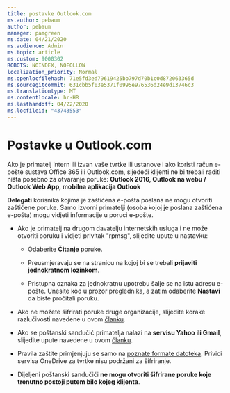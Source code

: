 ```yaml
---
title: postavke Outlook.com
ms.author: pebaum
author: pebaum
manager: pamgreen
ms.date: 04/21/2020
ms.audience: Admin
ms.topic: article
ms.custom: 9000302
ROBOTS: NOINDEX, NOFOLLOW
localization_priority: Normal
ms.openlocfilehash: 71e5fd3ed79619425bb797d70b1c0d872063365d
ms.sourcegitcommit: 631cbb5f03e5371f0995e976536d24e9d13746c3
ms.translationtype: MT
ms.contentlocale: hr-HR
ms.lasthandoff: 04/22/2020
ms.locfileid: "43743553"
---
```

# <a name="settings-in-outlookcom"></a>Postavke u Outlook.com

Ako je primatelj intern ili izvan vaše tvrtke ili ustanove i ako koristi račun e-pošte sustava Office 365 ili Outlook.com, sljedeći klijenti ne bi trebali raditi ništa posebno za otvaranje poruke: **Outlook 2016, Outlook na webu / Outlook Web App, mobilna aplikacija Outlook**

**Delegati** korisnika kojima je zaštićena e-pošta poslana ne mogu otvoriti zaštićene poruke. Samo izvorni primatelji (osoba kojoj je poslana zaštićena e-pošta) mogu vidjeti informacije u poruci e-pošte.

- Ako je primatelj na drugom davatelju&nbsp;internetskih usluga i ne može otvoriti poruku i vidjeti privitak "rpmsg", slijedite upute u nastavku:
    
    - Odaberite **Čitanje** poruke.
    
    - Preusmjeravaju se na stranicu na kojoj bi se trebali **prijaviti jednokratnom lozinkom**.
    
    - Pristupna oznaka za jednokratnu upotrebu šalje se na istu adresu e-pošte. Unesite kôd u prozor preglednika, a zatim odaberite **Nastavi** da biste pročitali poruku.

- Ako ne možete šifrirati poruke druge organizacije, slijedite korake razlučivosti navedene u ovom [članku](https://support.office.com/article/known-issues-opening-irm-protected-emails-sent-from-users-in-other-office-365-organizations-0dec0593-a05d-4aa2-8445-9311ebab3164).

- Ako se poštanski sandučić primatelja nalazi na</span> **servisu Yahoo ili Gmail**, slijedite upute navedene u ovom [članku](https://support.office.com/article/how-do-i-open-a-protected-message-1157a286-8ecc-4b1e-ac43-2a608fbf3098).

- Pravila zaštite primjenjuju se samo na [poznate formate datoteka](https://docs.microsoft.com/azure/information-protection/rms-client/client-admin-guide-file-types). Privici servisa OneDrive za tvrtke nisu podržani za šifriranje.

- Dijeljeni poštanski sandučići **ne mogu otvoriti šifrirane poruke koje trenutno postoji putem bilo kojeg klijenta**. 
